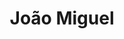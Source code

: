 ---
title: João Miguel
artigo: o
picture: /images/j/Joaomiguel2.jpg
background: /images/fundos/nuvem.jpg
style: style-amarelo1
description: João Miguel é um nome...
full-description: João Miguel é um nome composto por dois nomes de origem hebraica, João (Iohanan), que significa "agraciado por Deus" ou "Deus é cheio de graça" e por Miguel (Mikhael), que sugere que ninguém é como Deus. Juntos, indicam a personalidade de uma pessoa com forte tendência de liderança, nobreza de caráter e que, por seu carisma, conta com as bênçãos do Altíssimo. Amém!
---